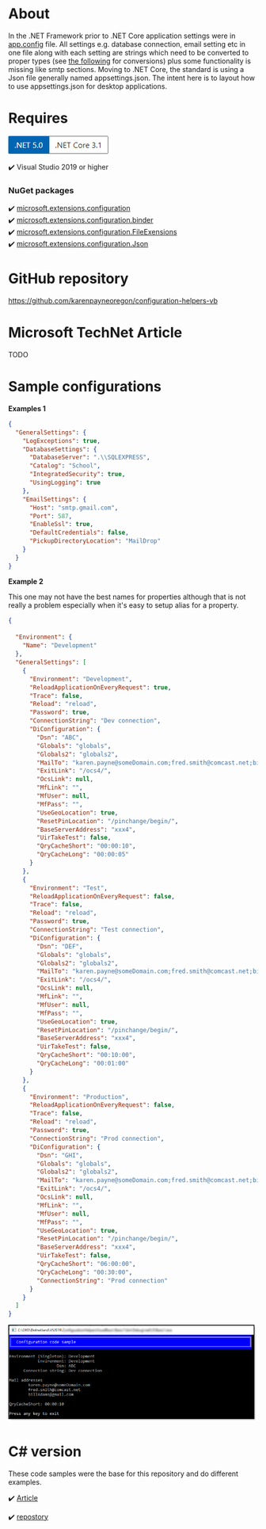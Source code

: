 # About

In the .NET Framework prior to .NET Core application settings were in  [app.config](https://docs.microsoft.com/en-us/dotnet/framework/configure-apps/) file. 
All settings e.g. database connection, email setting etc in one file along with each 
setting are strings which need to be converted to proper types (see [the following](https://github.com/karenpayneoregon/configuration-helpers) for conversions) 
plus some functionality is missing like smtp sections. Moving to .NET Core, the standard is using 
a Json file generally named appsettings.json. The intent here is to layout how to use appsettings.json 
for desktop applications.

# Requires

![screen](ConfigurationHelper_vb/assets/Versions.png)

:heavy_check_mark: Visual Studio 2019 or higher

### NuGet packages

:heavy_check_mark: [microsoft.extensions.configuration](https://www.nuget.org/packages/Microsoft.Extensions.Configuration/) <br/>
:heavy_check_mark: [microsoft.extensions.configuration.binder](https://www.nuget.org/packages/Microsoft.Extensions.Configuration.Binder/)<br/>
:heavy_check_mark: [microsoft.extensions.configuration.FileExensions](https://www.nuget.org/packages/Microsoft.Extensions.Configuration.FileExtensions/)<br/>
:heavy_check_mark: [microsoft.extensions.configuration.Json](https://www.nuget.org/packages/Microsoft.Extensions.Configuration.Json/)

# GitHub repository

https://github.com/karenpayneoregon/configuration-helpers-vb

# Microsoft TechNet Article

TODO

# Sample configurations

**Examples 1**

```json
{
  "GeneralSettings": {
    "LogExceptions": true,
    "DatabaseSettings": {
      "DatabaseServer": ".\\SQLEXPRESS",
      "Catalog": "School",
      "IntegratedSecurity": true,
      "UsingLogging": true
    },
    "EmailSettings": {
      "Host": "smtp.gmail.com",
      "Port": 587,
      "EnableSsl": true,
      "DefaultCredentials": false,
      "PickupDirectoryLocation": "MailDrop"
    }
  }
}
```

**Example 2**

This one may not have the best names for properties although that is not really a problem especially when it's easy to setup alias for a property.

```json
{

  "Environment": {
    "Name": "Development"
  },
  "GeneralSettings": [
    {
      "Environment": "Development",
      "ReloadApplicationOnEveryRequest": true,
      "Trace": false,
      "Reload": "reload",
      "Password": true,
      "ConnectionString": "Dev connection",
      "DiConfiguration": {
        "Dsn": "ABC",
        "Globals": "globals",
        "Globals2": "globals2",
        "MailTo": "karen.payne@someDomain.com;fred.smith@comcast.net;billAdams@gmail.com",
        "ExitLink": "/ocs4/",
        "OcsLink": null,
        "MfLink": "",
        "MfUser": null,
        "MfPass": "",
        "UseGeoLocation": true,
        "ResetPinLocation": "/pinchange/begin/",
        "BaseServerAddress": "xxx4",
        "UirTakeTest": false,
        "QryCacheShort": "00:00:10",
        "QryCacheLong": "00:00:05"
      }
    },
    {
      "Environment": "Test",
      "ReloadApplicationOnEveryRequest": false,
      "Trace": false,
      "Reload": "reload",
      "Password": true,
      "ConnectionString": "Test connection",
      "DiConfiguration": {
        "Dsn": "DEF",
        "Globals": "globals",
        "Globals2": "globals2",
        "MailTo": "karen.payne@someDomain.com;fred.smith@comcast.net;billAdams@gmail.com",
        "ExitLink": "/ocs4/",
        "OcsLink": null,
        "MfLink": "",
        "MfUser": null,
        "MfPass": "",
        "UseGeoLocation": true,
        "ResetPinLocation": "/pinchange/begin/",
        "BaseServerAddress": "xxx4",
        "UirTakeTest": false,
        "QryCacheShort": "00:10:00",
        "QryCacheLong": "00:01:00"
      }
    },
    {
      "Environment": "Production",
      "ReloadApplicationOnEveryRequest": false,
      "Trace": false,
      "Reload": "reload",
      "Password": true,
      "ConnectionString": "Prod connection",
      "DiConfiguration": {
        "Dsn": "GHI",
        "Globals": "globals",
        "Globals2": "globals2",
        "MailTo": "karen.payne@someDomain.com;fred.smith@comcast.net;billAdams@gmail.com",
        "ExitLink": "/ocs4/",
        "OcsLink": null,
        "MfLink": "",
        "MfUser": null,
        "MfPass": "",
        "UseGeoLocation": true,
        "ResetPinLocation": "/pinchange/begin/",
        "BaseServerAddress": "xxx4",
        "UirTakeTest": false,
        "QryCacheShort": "06:00:00",
        "QryCacheLong": "00:30:00",
        "ConnectionString": "Prod connection"
      }
    }
  ]
}
```

![screen](Basic1/assets/basic1.png)

# C# version

These code samples were the base for this repository and do different examples.

:heavy_check_mark: [Article](https://social.technet.microsoft.com/wiki/contents/articles/54173.net-core-desktop-application-configurations-c.aspx)

:heavy_check_mark: [repostory](https://github.com/karenpayneoregon/configuration-helpers)


